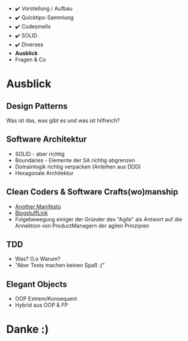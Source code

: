 - ✔️ Vorstellung / Aufbau
- ✔️ Quicktips-Sammlung
- ✔️ Codesmells
- ✔️ SOLID
- ✔️ Diverses
- **Ausblick**
- Fragen & Co


# Ausblick


## Design Patterns

Was ist das, was gibt es und was ist hilfreich?<!-- .element class="fragment" -->


## Software Architektur

- SOLID - aber richtig<!-- .element class="fragment" -->
- Boundaries - Elemente der SA richtig abgrenzen<!-- .element class="fragment" -->
- Domainlogik richtig verpacken (Anleihen aus DDD)<!-- .element class="fragment" -->
- Hexagonale Architektur<!-- .element class="fragment" -->


## Clean Coders & Software Crafts(wo)manship
- [Another Manifesto](https://manifesto.softwarecraftsmanship.org)
- [BlogstuffLink](http://blog.oshineye.com/2011/01/software-craftsmanship-more-than-just.html)
- Folgebewegung einiger der Gründer des "Agile" als Antwort auf die Annektion
  von ProductManagern der agilen Prinzipien


## TDD
- Was? O.o Warum?<!-- .element class="fragment" -->
- "Aber Tests machen keinen Spaß :("<!-- .element class="fragment" -->


## Elegant Objects
- OOP Extrem/Konsequent<!-- .element class="fragment" -->
- Hybrid aus OOP & FP<!-- .element class="fragment" -->



# Danke :)

